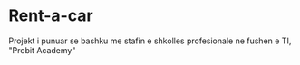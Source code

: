 # Rent-a-car
Projekt i punuar se bashku me stafin e shkolles profesionale ne fushen e TI, "Probit Academy"

